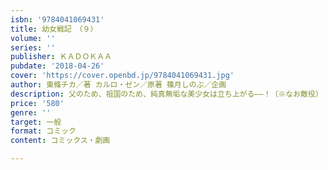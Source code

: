 ```yaml
---
isbn: '9784041069431'
title: 幼女戦記　（９）
volume: ''
series: ''
publisher: ＫＡＤＯＫＡＡ
pubdate: '2018-04-26'
cover: 'https://cover.openbd.jp/9784041069431.jpg'
author: 東條チカ／著 カルロ・ゼン／原著 篠月しのぶ／企画
description: 父のため、祖国のため、純真無垢な美少女は立ち上がる――！（※なお敵役）
price: '580'
genre: ''
target: 一般
format: コミック
content: コミックス・劇画

---
```

